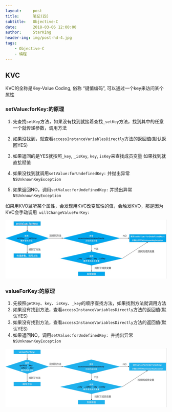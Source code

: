```yaml
---
layout:     post
title:      笔记(四)
subtitle:   Objective-C
date:       2018-03-06 12:00:00
author:     StarKing
header-img: img/post-hd-4.jpg
tags:
    - Objective-C
    - 编程
---
```


##  KVC
KVC的全称是Key-Value Coding, 俗称 “键值编码”, 可以通过一个key来访问某个属性


### setValue:forKey:的原理


1. 先查找`setKey`方法，如果没有找到就接着查找`_setKey`方法，找到其中的任意一个就传递参数，调用方法

2. 如果没找到，就查看`accessInstanceVariablesDirectly`方法的返回值(默认返回YES)

3. 如果返回的是YES就按照`_key`, `_isKey`,  `key`, `isKey`来查找成员变量 如果找到就直接赋值
4. 如果没找到就调用`setValue:forUndefinedKey:` 并抛出异常`NSUnknownKeyException`
5. 如果返回NO，调用`setValue:forUndefinedKey:` 并抛出异常`NSUnknownKeyException`

如果用KVO监听某个属性，会发现用KVC改变属性的值，会触发KVO，那是因为KVC会手动调用` willChangeValueForKey:`

![](/img/in-post/media/15451007736716/15451014007910.jpg)


### valueForKey:的原理

1. 先按照`getKey`、`key`、`isKey`、`_key`的顺序查找方法，如果找到方法就调用方法
2. 如果没有找到方法，查看`accessInstanceVariablesDirectly`方法的返回值(默认YES) 
3. 如果没有找到方法，查看`accessInstanceVariablesDirectly`方法的返回值(默认YES) 
4. 如果返回NO，调用`setValue:forUndefinedKey: `并抛出异常`NSUnknownKeyException`



![-w1160](/img/in-post/media/15451007736716/15451015893133.jpg)
